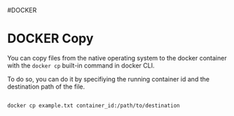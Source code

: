 #DOCKER 

# DOCKER Copy 

You can copy files from the native operating system to the docker container with the `docker cp` built-in command in docker CLI. 

To do so, you can do it by specifiying the running container id and the destination path of the file. 

```bash

docker cp example.txt container_id:/path/to/destination
```